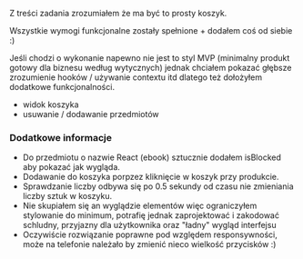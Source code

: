 Z treści zadania zrozumiałem że ma być to prosty koszyk.

Wszystkie wymogi funkcjonalne zostały spełnione + dodałem coś od siebie :)

Jeśli chodzi o wykonanie napewno nie jest to styl MVP (minimalny produkt gotowy dla biznesu według wytycznych)
jednak chciałem pokazać głębsze zrozumienie hooków / używanie contextu itd dlatego też dołożyłem dodatkowe funkcjonalności.
- widok koszyka
- usuwanie / dodawanie przedmiotów


### Dodatkowe informacje
- Do przedmiotu o nazwie React (ebook)  sztucznie dodałem isBlocked aby pokazać jak wygląda.
- Dodawanie do koszyka porpzez kliknięcie w koszyk przy produkcie.
- Sprawdzanie liczby odbywa się po 0.5 sekundy od czasu nie zmieniania liczby sztuk w koszyku.
- Nie skupiałem się an wyglądzie elementów więc ograniczyłem stylowanie do minimum, potrafię jednak
zaprojektować i zakodować schludny, przyjazny dla użytkownika oraz "ładny" wygląd interfejsu
- Oczywiście rozwiązanie poprawne pod względem responsywności, może na telefonie należało by zmienić nieco wielkość przycisków :)